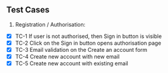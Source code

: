 ## Test Cases

1. Registration / Authorisation:

- [x] TC-1 If user is not authorised, then Sign in button is visible
- [x] TC-2 Click on the Sign in button opens authorisation page
- [x] TC-3 Email validation on the Create an account form
- [x] TC-4 Create new account with new email
- [x] TC-5 Create new account with existing email